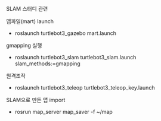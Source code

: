 SLAM 스터디 관련

맵파일(mart) launch
- roslaunch turtlebot3_gazebo mart.launch

gmapping 실행
- roslaunch turtlebot3_slam turtlebot3_slam.launch slam_methods:=gmapping

원격조작
- roslaunch turtlebot3_teleop turtlebot3_teleop_key.launch

SLAM으로 만든 맵 import
- rosrun map_server map_saver -f ~/map